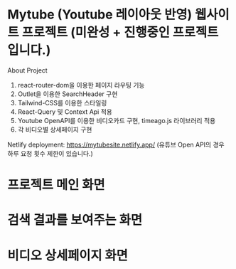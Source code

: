 # Mytube (Youtube 레이아웃 반영) 웹사이트 프로젝트 (미완성 + 진행중인 프로젝트 입니다.)

About Project

1. react-router-dom을 이용한 페이지 라우팅 기능
2. Outlet을 이용한 SearchHeader 구현
3. Tailwind-CSS를 이용한 스타일링
4. React-Query 및 Context Api 적용
5. Youtube OpenAPI를 이용한 비디오카드 구현, timeago.js 라이브러리 적용
6. 각 비디오별 상세페이지 구현

Netlify deployment: https://mytubesite.netlify.app/
(유튜브 Open API의 경우 하루 요청 횟수 제한이 있습니다.)

# 프로젝트 메인 화면

# 검색 결과를 보여주는 화면

# 비디오 상세페이지 화면
